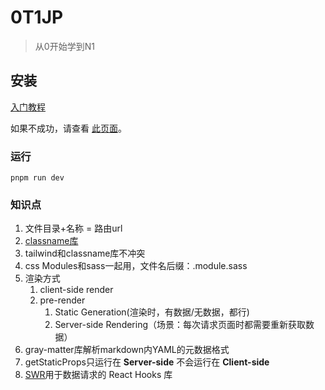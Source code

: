 # 0T1JP
> 从0开始学到N1

## 安装
[入门教程](https://www.nextjs.cn/learn/basics/create-nextjs-app/setup)

如果不成功，请查看 [此页面](https://github.com/vercel/next-learn/blob/master/basics/errors/install.md)。

### 运行
```
pnpm run dev
```

### 知识点
1. 文件目录+名称 = 路由url  
2. [classname库](https://github.com/JedWatson/classnames)
3. tailwind和classname库不冲突
4. css Modules和sass一起用，文件名后缀：.module.sass
5. 渲染方式
   1. client-side render
   2. pre-render
      1. Static Generation(渲染时，有数据/无数据，都行)
      2. Server-side Rendering（场景：每次请求页面时都需要重新获取数据）
6. gray-matter库解析markdown内YAML的元数据格式
7. getStaticProps只运行在 **Server-side** 不会运行在 **Client-side**
8. [SWR](https://swr.vercel.app/zh-CN)用于数据请求的 React Hooks 库
